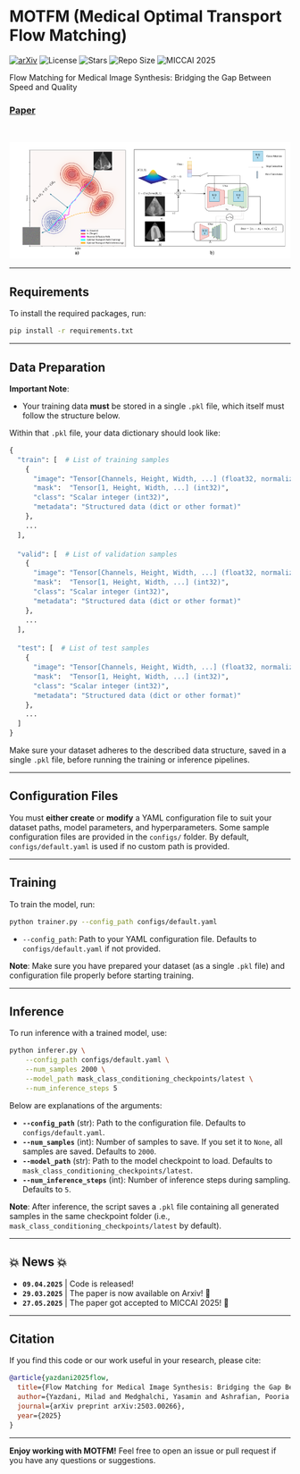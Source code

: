 # MOTFM (Medical Optimal Transport Flow Matching)

[![arXiv](https://img.shields.io/badge/arXiv-2503.00266-b31b1b.svg)](https://arxiv.org/abs/2503.00266)
![License](https://img.shields.io/github/license/milad1378yz/MOTFM)
![Stars](https://img.shields.io/github/stars/milad1378yz/MOTFM?style=social)
![Repo Size](https://img.shields.io/github/repo-size/milad1378yz/MOTFM)
![MICCAI 2025](https://img.shields.io/badge/MICCAI-2025%20Accepted-4ea94b)

Flow Matching for Medical Image Synthesis: Bridging the Gap Between Speed and Quality

### [Paper](https://www.arxiv.org/abs/2503.00266)

<br>

<p align="center">
  <img src="./images/framework.png" width="950">
</p>

---

## Requirements

To install the required packages, run:
```bash
pip install -r requirements.txt
```

---

## Data Preparation

**Important Note**:  
- Your training data **must** be stored in a single `.pkl` file, which itself must follow the structure below.  

Within that `.pkl` file, your data dictionary should look like:
```python
{
  "train": [  # List of training samples
    {
      "image": "Tensor[Channels, Height, Width, ...] (float32, normalized)",
      "mask":  "Tensor[1, Height, Width, ...] (int32)",
      "class": "Scalar integer (int32)",
      "metadata": "Structured data (dict or other format)"
    },
    ...
  ],

  "valid": [  # List of validation samples
    {
      "image": "Tensor[Channels, Height, Width, ...] (float32, normalized)",
      "mask":  "Tensor[1, Height, Width, ...] (int32)",
      "class": "Scalar integer (int32)",
      "metadata": "Structured data (dict or other format)"
    },
    ...
  ],

  "test": [  # List of test samples
    {
      "image": "Tensor[Channels, Height, Width, ...] (float32, normalized)",
      "mask":  "Tensor[1, Height, Width, ...] (int32)",
      "class": "Scalar integer (int32)",
      "metadata": "Structured data (dict or other format)"
    },
    ...
  ]
}
```

Make sure your dataset adheres to the described data structure, saved in a single `.pkl` file, before running the training or inference pipelines.

---

## Configuration Files

You must **either create** or **modify** a YAML configuration file to suit your dataset paths, model parameters, and hyperparameters. Some sample configuration files are provided in the `configs/` folder. By default, `configs/default.yaml` is used if no custom path is provided.

---

## Training

To train the model, run:
```bash
python trainer.py --config_path configs/default.yaml
```

- `--config_path`: Path to your YAML configuration file. Defaults to `configs/default.yaml` if not provided.

**Note**: Make sure you have prepared your dataset (as a single `.pkl` file) and configuration file properly before starting training.

---

## Inference

To run inference with a trained model, use:
```bash
python inferer.py \
    --config_path configs/default.yaml \
    --num_samples 2000 \
    --model_path mask_class_conditioning_checkpoints/latest \
    --num_inference_steps 5
```

Below are explanations of the arguments:

- **`--config_path`** (str): Path to the configuration file. Defaults to `configs/default.yaml`.
- **`--num_samples`** (int): Number of samples to save. If you set it to `None`, all samples are saved. Defaults to `2000`.
- **`--model_path`** (str): Path to the model checkpoint to load. Defaults to `mask_class_conditioning_checkpoints/latest`.
- **`--num_inference_steps`** (int): Number of inference steps during sampling. Defaults to `5`.

**Note**: After inference, the script saves a `.pkl` file containing all generated samples in the same checkpoint folder (i.e., `mask_class_conditioning_checkpoints/latest` by default).

---

## 💥 News 💥
- **`09.04.2025`** | Code is released!
- **`29.03.2025`** | The paper is now available on Arxiv! 🥳
- **`27.05.2025`** | The paper got accepted to MICCAI 2025! 🎉
---

## Citation

If you find this code or our work useful in your research, please cite:

```BibTeX
@article{yazdani2025flow,
  title={Flow Matching for Medical Image Synthesis: Bridging the Gap Between Speed and Quality},
  author={Yazdani, Milad and Medghalchi, Yasamin and Ashrafian, Pooria and Hacihaliloglu, Ilker and Shahriari, Dena},
  journal={arXiv preprint arXiv:2503.00266},
  year={2025}
}
```

---

**Enjoy working with MOTFM!** Feel free to open an issue or pull request if you have any questions or suggestions.
